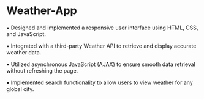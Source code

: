 # Weather-App

• Designed and implemented a responsive user interface using HTML, CSS, and JavaScript.

• Integrated with a third-party Weather API to retrieve and display accurate weather data.

• Utilized asynchronous JavaScript (AJAX) to ensure smooth data retrieval without refreshing the page.

• Implemented search functionality to allow users to view weather for any global city.
